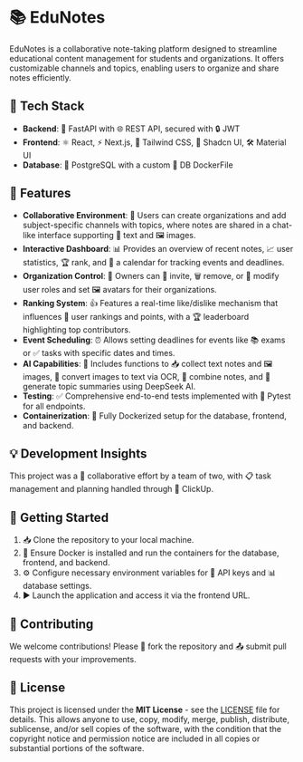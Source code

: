 # 📚 EduNotes

EduNotes is a collaborative note-taking platform designed to streamline educational content management for students and organizations. It offers customizable channels and topics, enabling users to organize and share notes efficiently.

## 🚀 Tech Stack

- **Backend**: 🐍 FastAPI with 🌐 REST API, secured with 🔒 JWT
- **Frontend**: ⚛️ React, ⚡ Next.js, 🎨 Tailwind CSS, 🌟 Shadcn UI, 🛠️ Material UI
- **Database**: 🐘 PostgreSQL with a custom 🐳 DB DockerFile

## 🧩 Features

- **Collaborative Environment**: 👥 Users can create organizations and add subject-specific channels with topics, where notes are shared in a chat-like interface supporting 📝 text and 🖼️ images.
- **Interactive Dashboard**: 📊 Provides an overview of recent notes, 📈 user statistics, 🏆 rank, and 📅 a calendar for tracking events and deadlines.
- **Organization Control**: 👑 Owners can 👥 invite, 🗑️ remove, or 🔧 modify user roles and set 🖼️ avatars for their organizations.
- **Ranking System**: 👍 Features a real-time like/dislike mechanism that influences 🏅 user rankings and points, with a 🏆 leaderboard highlighting top contributors.
- **Event Scheduling**: ⏰ Allows setting deadlines for events like 📚 exams or ✅ tasks with specific dates and times.
- **AI Capabilities**: 🤖 Includes functions to 📥 collect text notes and 🖼️ images, 🔄 convert images to text via OCR, 🔗 combine notes, and 📝 generate topic summaries using DeepSeek AI.
- **Testing**: ✅ Comprehensive end-to-end tests implemented with 🧪 Pytest for all endpoints.
- **Containerization**: 🐳 Fully Dockerized setup for the database, frontend, and backend.

## 💡 Development Insights

This project was a 👥 collaborative effort by a team of two, with 📋 task management and planning handled through 📅 ClickUp.

## 🚦 Getting Started

1. 📥 Clone the repository to your local machine.
2. 🐳 Ensure Docker is installed and run the containers for the database, frontend, and backend.
3. ⚙️ Configure necessary environment variables for 🔑 API keys and 📊 database settings.
4. ▶️ Launch the application and access it via the frontend URL.

## 🤝 Contributing

We welcome contributions! Please 🌱 fork the repository and 📤 submit pull requests with your improvements.

## 📜 License

This project is licensed under the **MIT License** - see the [LICENSE](LICENSE) file for details. This allows anyone to use, copy, modify, merge, publish, distribute, sublicense, and/or sell copies of the software, with the condition that the copyright notice and permission notice are included in all copies or substantial portions of the software.
